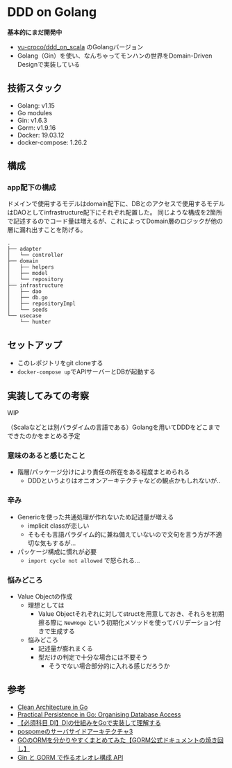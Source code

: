 # DDD on Golang
**基本的にまだ開発中**

- [yu-croco/ddd_on_scala](https://github.com/yu-croco/ddd_on_scala) のGolangバージョン
- Golang（Gin）を使い、なんちゃってモンハンの世界をDomain-Driven Designで実装している

## 技術スタック
- Golang: v1.15
- Go modules
- Gin: v1.6.3
- Gorm: v1.9.16
- Docker: 19.03.12
- docker-compose: 1.26.2

## 構成
### app配下の構成
ドメインで使用するモデルはdomain配下に、DBとのアクセスで使用するモデルはDAOとしてinfrastructure配下にそれぞれ配置した。
同じような構成を2箇所で記述するのでコード量は増えるが、これによってDomain層のロジックが他の層に漏れ出すことを防げる。

```
.
├── adapter
│   └── controller
├── domain
│   ├── helpers
│   ├── model
│   └── repository
├── infrastructure
│   ├── dao
│   ├── db.go
│   ├── repositoryImpl
│   └── seeds
└── usecase
    └── hunter
```

## セットアップ
- このレポジトリをgit cloneする
- `docker-compose up`でAPIサーバーとDBが起動する

## 実装してみての考察
WIP

（Scalaなどとは別パラダイムの言語である）Golangを用いてDDDをどこまでできたのかをまとめる予定

### 意味のあると感じたこと
- 階層/パッケージ分けにより責任の所在をある程度まとめられる
  - DDDというよりはオニオンアーキテクチャなどの観点かもしれないが..

### 辛み
- Genericを使った共通処理が作れないため記述量が増える
    - implicit classが恋しい
    - そもそも言語パラダイム的に兼ね備えていないので文句を言う方が不適切な気もするが...
- パッケージ構成に慣れが必要
    - `import cycle not allowed` で怒られる...

### 悩みどころ
- Value Objectの作成
  - 理想としては
    - Value Objectそれぞれに対してstructを用意しておき、それらを初期擦る際に `NewHoge` という初期化メソッドを使ってバリデーション付きで生成する
  - 悩みどころ
    - 記述量が膨れまくる
    - 型だけの判定で十分な場合には不要そう
        - そうでない場合部分的に入れる感じだろうか

## 参考
- [Clean Architecture in Go](https://medium.com/@hatajoe/clean-architecture-in-go-4030f11ec1b1)
- [Practical Persistence in Go: Organising Database Access](https://www.alexedwards.net/blog/organising-database-access)
- [【必須科目 DI】DIの仕組みをGoで実装して理解する](https://qiita.com/yoshinori_hisakawa/items/a944115eb77ed9247794)
- [pospomeのサーバサイドアーキテクチャ3](https://booth.pm/ja/items/1578182)
- [GOのORMを分かりやすくまとめてみた【GORM公式ドキュメントの焼き回し】](https://qiita.com/gold-kou/items/45a95d61d253184b0f33)
- [Gin と GORM で作るオレオレ構成 API](https://qiita.com/Asuforce/items/0bde8cabb30ac094fcb4#controller-%E3%81%AB-action-%E3%82%92%E5%AE%9F%E8%A3%85%E3%81%99%E3%82%8B)